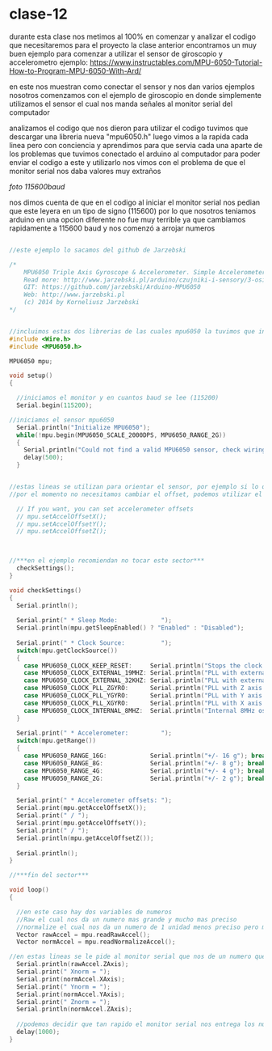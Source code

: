 # clase-12

durante esta clase nos metimos al 100% en comenzar y analizar el codigo que necesitaremos para el proyecto
la clase anterior encontramos un muy buen ejemplo para comenzar a utilizar el sensor de giroscopio y accelerometro
ejemplo: https://www.instructables.com/MPU-6050-Tutorial-How-to-Program-MPU-6050-With-Ard/

en este nos muestran como conectar el sensor y nos dan varios ejemplos 
nosotros comenzamos con el ejemplo de giroscopio en donde simplemente utilizamos el sensor el cual nos manda señales al monitor serial del computador

analizamos el codigo que nos dieron
para utilizar el codigo tuvimos que descargar una libreria nueva "mpu6050.h"
luego vimos a la rapida cada linea pero con conciencia y aprendimos para que servia cada una
aparte de los problemas que tuvimos conectado el arduino al computador para poder enviar el codigo a este y utilizarlo nos vimos con el problema de que el monitor serial nos daba valores muy extraños 

*foto 115600baud*

nos dimos cuenta de que en el codigo al iniciar el monitor serial nos pedian que este leyera en un tipo de signo (115600) por lo que nosotros teniamos arduino en una opcion diferente
no fue muy terrible ya que cambiamos rapidamente a 115600 baud y nos comenzó a arrojar numeros



```cpp

//este ejemplo lo sacamos del github de Jarzebski

/*
    MPU6050 Triple Axis Gyroscope & Accelerometer. Simple Accelerometer Example.
    Read more: http://www.jarzebski.pl/arduino/czujniki-i-sensory/3-osiowy-zyroskop-i-akcelerometr-mpu6050.html
    GIT: https://github.com/jarzebski/Arduino-MPU6050
    Web: http://www.jarzebski.pl
    (c) 2014 by Korneliusz Jarzebski
*/


//incluimos estas dos librerias de las cuales mpu6050 la tuvimos que instalar mientras que Wire viene con arduino
#include <Wire.h>
#include <MPU6050.h>

MPU6050 mpu;

void setup() 
{

  //iniciamos el monitor y en cuantos baud se lee (115200)
  Serial.begin(115200);

//iniciamos el sensor mpu6050
  Serial.println("Initialize MPU6050");
  while(!mpu.begin(MPU6050_SCALE_2000DPS, MPU6050_RANGE_2G))
  {
    Serial.println("Could not find a valid MPU6050 sensor, check wiring!");
    delay(500);
  }


//estas lineas se utilizan para orientar el sensor, por ejemplo si lo queremos utilziar vertical u horizontal
//por el momento no necesitamos cambiar el offset, podemos utilizar el predeterminado

  // If you want, you can set accelerometer offsets
  // mpu.setAccelOffsetX();
  // mpu.setAccelOffsetY();
  // mpu.setAccelOffsetZ();
  


//***en el ejemplo recomiendan no tocar este sector***
  checkSettings();
}

void checkSettings()
{
  Serial.println();
  
  Serial.print(" * Sleep Mode:            ");
  Serial.println(mpu.getSleepEnabled() ? "Enabled" : "Disabled");
  
  Serial.print(" * Clock Source:          ");
  switch(mpu.getClockSource())
  {
    case MPU6050_CLOCK_KEEP_RESET:     Serial.println("Stops the clock and keeps the timing generator in reset"); break;
    case MPU6050_CLOCK_EXTERNAL_19MHZ: Serial.println("PLL with external 19.2MHz reference"); break;
    case MPU6050_CLOCK_EXTERNAL_32KHZ: Serial.println("PLL with external 32.768kHz reference"); break;
    case MPU6050_CLOCK_PLL_ZGYRO:      Serial.println("PLL with Z axis gyroscope reference"); break;
    case MPU6050_CLOCK_PLL_YGYRO:      Serial.println("PLL with Y axis gyroscope reference"); break;
    case MPU6050_CLOCK_PLL_XGYRO:      Serial.println("PLL with X axis gyroscope reference"); break;
    case MPU6050_CLOCK_INTERNAL_8MHZ:  Serial.println("Internal 8MHz oscillator"); break;
  }
  
  Serial.print(" * Accelerometer:         ");
  switch(mpu.getRange())
  {
    case MPU6050_RANGE_16G:            Serial.println("+/- 16 g"); break;
    case MPU6050_RANGE_8G:             Serial.println("+/- 8 g"); break;
    case MPU6050_RANGE_4G:             Serial.println("+/- 4 g"); break;
    case MPU6050_RANGE_2G:             Serial.println("+/- 2 g"); break;
  }  

  Serial.print(" * Accelerometer offsets: ");
  Serial.print(mpu.getAccelOffsetX());
  Serial.print(" / ");
  Serial.print(mpu.getAccelOffsetY());
  Serial.print(" / ");
  Serial.println(mpu.getAccelOffsetZ());
  
  Serial.println();
}

//***fin del sector***

void loop()
{

  //en este caso hay dos variables de numeros
  //Raw el cual nos da un numero mas grande y mucho mas preciso
  //normalize el cual nos da un numero de 1 unidad menos preciso pero mas facil de leer
  Vector rawAccel = mpu.readRawAccel();
  Vector normAccel = mpu.readNormalizeAccel();

//en estas lineas se le pide al monitor serial que nos de un numero que represente los axis (x, y, z)
  Serial.println(rawAccel.ZAxis);
  Serial.print(" Xnorm = ");
  Serial.print(normAccel.XAxis);
  Serial.print(" Ynorm = ");
  Serial.print(normAccel.YAxis);
  Serial.print(" Znorm = ");
  Serial.println(normAccel.ZAxis);
  
  //podemos decidir que tan rapido el monitor serial nos entrega los numeros de axis
  delay(1000);
}

```

